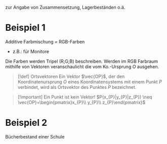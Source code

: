 zur Angabe von Zusammensetzung, Lagerbeständen o.ä.

# Beispiel 1
Additive Farbmischung = RGB-Farben
- z.B.: für Monitore

Die Farben werden Tripel (R;G;B) beschreiben.
Werden im RGB Farbraum mithilfe von Vektoren veranschaulicht die vom Ko.-Ursprung $O$ ausgehen.

> [!def] Ortsvektoren
> Ein Vektor $\vec{OP}$, der den Koordinatenursprung $O$ eines Koordinatensystems mit einem Punkt $P$ verbindet, wird als Ortsvektor des Punktes $P$ bezeichnet.

> [!important] Ein Punkt ist kein Vektor!
> $P(x_{P}|y_{P}|z_{P}) \neq \vec{OP}=\begin{pmatrix}x_{P}\\ y_{P}\\ z_{P}\end{pmatrix}$

# Beispiel 2
Bücherbestand einer Schule

